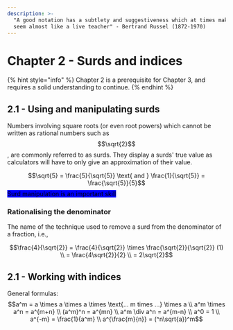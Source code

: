 ```yaml
---
description: >-
  "A good notation has a subtlety and suggestiveness which at times makes it
  seem almost like a live teacher" - Bertrand Russel (1872-1970)
---
```


# Chapter 2 - Surds and indices

{% hint style="info" %}
Chapter 2 is a prerequisite for Chapter 3, and requires a solid understanding to continue.
{% endhint %}

## 2.1 - Using and manipulating surds

Numbers involving square roots (or even root powers) which cannot be written as rational numbers such as $$\sqrt{2}$$, are commonly referred to as surds. They display a surds' true value as calculators will have to only give an approximation of their value.

$$\sqrt{5} = \frac{5}{\sqrt{5}} \text{ and } \frac{1}{\sqrt{5}} = \frac{\sqrt{5}}{5}$$ <mark style="background-color:blue;">Surd manipulation is an important skill</mark>

### Rationalising the denominator

The name of the technique used to remove a surd from the denominator of a fraction, i.e.,

$$\frac{4}{\sqrt{2}} = \frac{4}{\sqrt{2}} \times \frac{\sqrt{2}}{\sqrt{2}} (1) \\ = \frac{4\sqrt{2}}{2} \\ = 2\sqrt{2}$$

## 2.1 - Working with indices

General formulas:\
$$a^m = a \times a \times a \times \text{... m times ...} \times a \\ a^m \times a^n = a^{m+n} \\ (a^m)^n = a^{mn} \\ a^m \div a^n = a^{m-n} \\ a^0 = 1 \\ a^{-m} = \frac{1}{a^m} \\ a^{\frac{m}{n}} = (^n\sqrt{a})^m$$
